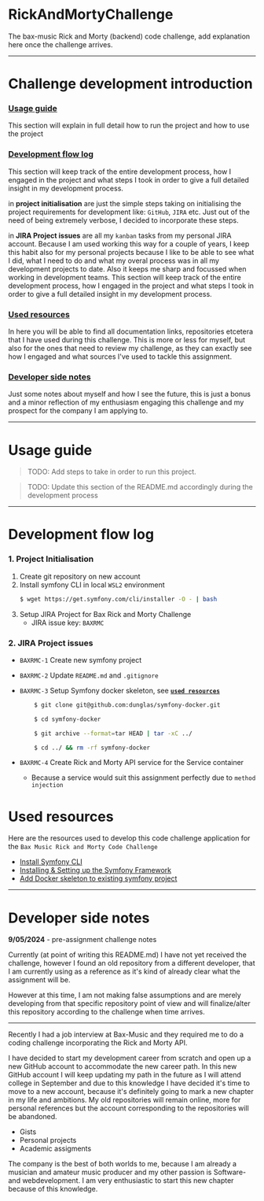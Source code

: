 # RickAndMortyChallenge
The bax-music Rick and Morty (backend) code challenge, add explanation here once the challenge arrives. 

---
# Challenge development introduction

### [Usage guide](#usage-guide-1)
This section will explain in full detail how to run the project and how to use the project

### [Development flow log](#development-flow-log-1)
This section will keep track of the entire development process, how I engaged in the project and what steps I took in order to give a full detailed insight in my development process.

in **project initialisation** are just the simple steps taking on initialising the project requirements for development like: `GitHub`, `JIRA` etc. Just out of the need of being extremely verbose, I decided to incorporate these steps. 

in **JIRA Project issues** are all my `kanban` tasks from my personal JIRA account. Because I am  used working  this way for a couple of years, I keep this habit also for my personal projects because I like to be able to see what I did, what I need to do and what my overal process was in all my development projects to date. Also it keeps me sharp and focussed when working in development teams. 
This section will keep track of the entire development process, how I engaged in the project and what steps I took in order to give a full detailed insight in my development process.

### [Used resources](#used-resources-1)

In here you will be able to find all documentation links, repositories etcetera that I have used during this challenge. This is more or less for myself, but also for the ones that need to review my challenge, as they can exactly see how I engaged and what sources I've used to tackle this assignment.

### [Developer side notes](#developer-side-notes-1)

Just some notes about myself and how I see the future, this is just a bonus and a minor reflection of my enthusiasm engaging this challenge and my prospect for the company I am applying to. 

---
# Usage guide

> TODO: Add steps to take in order to run this project. 

> TODO: Update this section of the README.md accordingly during the development process

---
# Development flow log

### 1. Project Initialisation

1. Create git repository on new account
2. Install symfony CLI in local `WSL2` environment
    ```bash
    $ wget https://get.symfony.com/cli/installer -O - | bash
    ```
3. Setup JIRA Project for Bax Rick and Morty Challenge
    - JIRA issue key: `BAXRMC`

### 2. JIRA Project issues

- `BAXRMC-1` Create new symfony project 
- `BAXRMC-2` Update `README.md` and `.gitignore`
- `BAXRMC-3` Setup Symfony docker skeleton, see [**`used resources`**](#resources)
    
    ```bash 
        $ git clone git@github.com:dunglas/symfony-docker.git
    ```

    ```bash 
        $ cd symfony-docker
    ```

    ```bash
        $ git archive --format=tar HEAD | tar -xC ../
    ```

    ```bash
        $ cd ../ && rm -rf symfony-docker
    ```
- `BAXRMC-4` Create Rick and Morty API service for the Service container
    - Because a service would suit this assignment perfectly due to `method injection`

# Used resources

Here are the resources used to develop this code challenge application for the `Bax Music Rick and Morty Code Challenge`

- [Install Symfony CLI](https://symfony.com/download)
- [Installing & Setting up the Symfony Framework](https://symfony.com/doc/current/setup.html)
- [Add Docker skeleton to existing symfony project](https://github.com/dunglas/symfony-docker/blob/main/docs/existing-project.md)
---
# Developer side notes 

**9/05/2024** - pre-assignment challenge notes

Currently (at point of writing this README.md) I have not yet received the challenge, however I found an old repository from a different developer, that I am currently using as a reference as it's kind of already clear what the assignment will be. 

However at this time, I am not making false assumptions and are merely developing from that specific repository point of view and will finalize/alter this repository according to the challenge when time arrives. 

---

Recently I had a job interview at Bax-Music and they required me to do a coding challenge incorporating the Rick and Morty API. 

I have decided to start my development career from scratch and open up a new GitHub account to accommodate the new career path. In this new GitHub account I will keep updating my path in the future as I will attend college in September and due to this knowledge I have decided it's time to move to a new account, because it's definitely going to mark a new chapter in my life and ambitions. My old repositories will remain online, more for personal references but the account corresponding to the repositories will be abandoned. 

- Gists
- Personal projects
- Academic assigments

The company is the best of both worlds to me, because I am already a musician and amateur music producer and my other passion is Software- and webdevelopment. I am very enthusiastic to start this new chapter because of this knowledge.